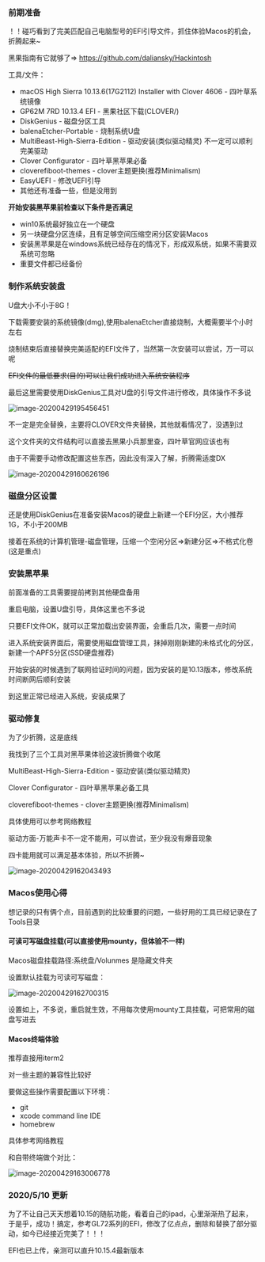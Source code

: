 ### 前期准备

！！碰巧看到了完美匹配自己电脑型号的EFI引导文件，抓住体验Macos的机会，折腾起来~

黑果指南有它就够了=> https://github.com/daliansky/Hackintosh 

工具/文件：

- macOS High Sierra 10.13.6(17G2112) Installer with Clover 4606 - 四叶草系统镜像
- GP62M 7RD 10.13.4 EFI - 黑果社区下载(CLOVER/)
- DiskGenius - 磁盘分区工具
- balenaEtcher-Portable - 烧制系统U盘
- MultiBeast-High-Sierra-Edition - 驱动安装(类似驱动精灵) 不一定可以顺利完美驱动
- Clover Configurator - 四叶草黑苹果必备
- cloverefiboot-themes - clover主题更换(推荐Minimalism)
- EasyUEFI - 修改UEFI引导
- 其他还有准备一些，但是没用到

**开始安装黑苹果前检查以下条件是否满足**

* win10系统最好独立在一个硬盘
* 另一块硬盘分区连续，且有足够空间压缩空闲分区安装Macos
* 安装黑苹果是在windows系统已经存在的情况下，形成双系统，如果不需要双系统可忽略
* 重要文件都已经备份

### 制作系统安装盘

U盘大小不小于8G！

下载需要安装的系统镜像(dmg),使用balenaEtcher直接烧制，大概需要半个小时左右

烧制结束后直接替换完美适配的EFI文件了，当然第一次安装可以尝试，万一可以呢

~~EFI文件的最低要求(目的)可以让我们成功进入系统安装程序~~

最后这里需要使用DiskGenius工具对U盘的引导文件进行修改，具体操作不多说

![image-20200429195456451](https://cdn.jsdelivr.net/gh/qoo3/imgur@master/bookmaker/1589472450452.png)

不一定是完全替换，主要将CLOVER文件夹替换，其他就看情况了，没遇到过

这个文件夹的文件结构可以直接去黑果小兵那里查，四叶草官网应该也有

由于不需要手动修改配置这些东西，因此没有深入了解，折腾需适度DX

![image-20200429160626196](https://cdn.jsdelivr.net/gh/qoo3/imgur@master/bookmaker/1589472450445.png)

### 磁盘分区设置

还是使用DiskGenius在准备安装Macos的硬盘上新建一个EFI分区，大小推荐1G，不小于200MB

接着在系统的计算机管理-磁盘管理，压缩一个空闲分区=>新建分区=>不格式化卷(这是重点)

### 安装黑苹果

前面准备的工具需要提前拷到其他硬盘备用

重启电脑，设置U盘引导，具体这里也不多说

只要EFI文件OK，就可以正常加载出安装界面，会重启几次，需要一点时间

进入系统安装界面后，需要使用磁盘管理工具，抹掉刚刚新建的未格式化的分区，新建一个APFS分区(SSD硬盘推荐)

开始安装的时候遇到了联网验证时间的问题，因为安装的是10.13版本，修改系统时间断网后顺利安装

到这里正常已经进入系统，安装成果了

### 驱动修复

为了少折腾，这是底线

我找到了三个工具对黑苹果体验这波折腾做个收尾

MultiBeast-High-Sierra-Edition - 驱动安装(类似驱动精灵)

Clover Configurator - 四叶草黑苹果必备工具

cloverefiboot-themes - clover主题更换(推荐Minimalism)

具体使用可以参考网络教程

驱动方面-万能声卡不一定不能用，可以尝试，至少我没有爆音现象

四卡能用就可以满足基本体验，所以不折腾~

![image-20200429162043493](https://cdn.jsdelivr.net/gh/qoo3/imgur@master/bookmaker/1589472450453.png)

### Macos使用心得

想记录的只有俩个点，目前遇到的比较重要的问题，一些好用的工具已经记录在了Tools目录

#### 可读可写磁盘挂载(可以直接使用mounty，但体验不一样)

Macos磁盘挂载路径:系统盘/Volunmes 是隐藏文件夹

设置默认挂载为可读可写磁盘：

![image-20200429162700315](https://cdn.jsdelivr.net/gh/qoo3/imgur@master/bookmaker/1589472450454.png)

设置如上，不多说，重启就生效，不用每次使用mounty工具挂载，可把常用的磁盘写进去

#### Macos终端体验

推荐直接用iterm2

对一些主题的兼容性比较好

要做这些操作需要配置以下环境：

- git
- xcode command line IDE
- homebrew

具体参考网络教程

和自带终端做个对比：

![image-20200429163006778](https://cdn.jsdelivr.net/gh/qoo3/imgur@master/bookmaker/1589472450455.png)



### 2020/5/10 更新

为了不让自己天天想着10.15的随航功能，看着自己的ipad，心里渐渐热了起来，于是乎，成功！搞定，参考GL72系列的EFI，修改了亿点点，删除和替换了部分驱动，如今已经接近完美了！！！

EFI也已上传，亲测可以直升10.15.4最新版本